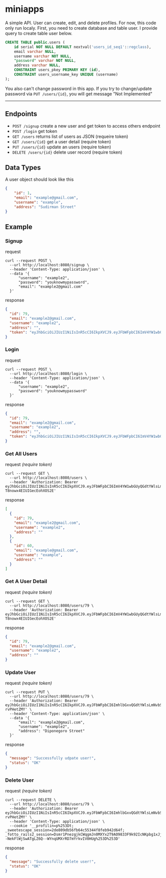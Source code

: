 # miniapps
A simple API. User can create, edit, and delete profiles. For now, this code only run localy.
First, you need to create database and table user. I provide query to create table user below.
```sql
CREATE TABLE public.users (
	id serial NOT NULL DEFAULT nextval('users_id_seq1'::regclass),
	email varchar NULL,
	username varchar NOT NULL,
	"password" varchar NOT NULL,
	address varchar NULL,
	CONSTRAINT users_pkey PRIMARY KEY (id),
	CONSTRAINT users_username_key UNIQUE (username)
);
```

You also can't change password in this app. If you try to change/update password via `PUT /users/{id}`, you will get message "Not Implemented"
___

## Endpoints
* `POST /signup` create a new user and get token to access others endpoint
* `POST /login` get token 
* `GET /users` returns list of users as JSON (requeire token)
* `GET /users/{id}` get a user detail (require token)
* `PUT /users/{id}` update an users (require token)
* `DELETE /users/{id}` delete user record (require token)


## Data Types
A user object should look like this
```json
{
    "id": 1,
    "email": "example@gmail.com",
    "username": "example",
    "address": "Sudirman Street"
}
```

## Example
### Signup
request
```
curl --request POST \
  --url http://localhost:8080/signup \
  --header 'Content-Type: application/json' \
  --data '{
	  "username": "example2",
	  "password": "youknowmypassword",
	  "email": "example2@gmail.com"
  }'
```
response
```json
{
  "id": 79,
  "email": "example2@gmail.com",
  "username": "example2",
  "address": "",
  "token": "eyJhbGciOiJIUzI1NiIsInR5cCI6IkpXVCJ9.eyJFbWFpbCI6ImV4YW1wbGUyQGdtYWlsLmNvbSIsImV4cCI6MTYxMTU1Mjg1NywiaXNzIjoiQXV0aFNlcnZpY2UifQ.J7yKDDZvizddaXLI_LlZrVWqH2xRgbuZPTlRkAJvlbg"
}
```

### Login
request
```
curl --request POST \
  --url http://localhost:8080/login \
  --header 'Content-Type: application/json' \
  --data '{
	  "username": "example2",
	  "password": "youknowmypassword"
  }'
```
response
```json
{
  "id": 79,
  "email": "example2@gmail.com",
  "username": "example2",
  "address": "",
  "token": "eyJhbGciOiJIUzI1NiIsInR5cCI6IkpXVCJ9.eyJFbWFpbCI6ImV4YW1wbGUyQGdtYWlsLmNvbSIsImV4cCI6MTYxMTU1Mjk3NywiaXNzIjoiQXV0aFNlcnZpY2UifQ.PxsSvfRD8OizUvW1LLWN-T8nowx4EIUIGecEohXOS2E"
}
```

### Get All Users
request _(require token)_
```
curl --request GET \
  --url http://localhost:8080/users \
  --header 'Authorization: Bearer eyJhbGciOiJIUzI1NiIsInR5cCI6IkpXVCJ9.eyJFbWFpbCI6ImV4YW1wbGUyQGdtYWlsLmNvbSIsImV4cCI6MTYxMTU1Mjk3NywiaXNzIjoiQXV0aFNlcnZpY2UifQ.PxsSvfRD8OizUvW1LLWN-T8nowx4EIUIGecEohXOS2E'
```
response
```json
[
  {
    "id": 79,
    "email": "example2@gmail.com",
    "username": "example2",
    "address": ""
  },
  {
    "id": 60,
    "email": "example@gmail.com",
    "username": "example",
    "address": ""
  }
]
```

### Get A User Detail
request _(require token)_
```
curl --request GET \
  --url http://localhost:8080/users/79 \
  --header 'Authorization: Bearer eyJhbGciOiJIUzI1NiIsInR5cCI6IkpXVCJ9.eyJFbWFpbCI6ImV4YW1wbGUyQGdtYWlsLmNvbSIsImV4cCI6MTYxMTU1Mjk3NywiaXNzIjoiQXV0aFNlcnZpY2UifQ.PxsSvfRD8OizUvW1LLWN-T8nowx4EIUIGecEohXOS2E'
```
response
```json
{
  "id": 79,
  "email": "example2@gmail.com",
  "username": "example2",
  "address": ""
}
```

### Update User
request _(require token)_
```
curl --request PUT \
  --url http://localhost:8080/users/79 \
  --header 'Authorization: Bearer eyJhbGciOiJIUzI1NiIsInR5cCI6IkpXVCJ9.eyJFbWFpbCI6ImhlbGxvQGdtYWlsLmNvbSIsImV4cCI6MTYxMTUxMzkxMiwiaXNzIjoiQXV0aFNlcnZpY2UifQ.FTxkbajHj7MwLwkKx3wC18YlqbW6C0bms-rvPHetZMY' \
  --header 'Content-Type: application/json' \
  --data '{
	  "email": "example2@gmail.com",
	  "username": "example2",
	  "address": "Diponegoro Street"
  }'
```
response
```json
{
  "message": "Successfully udpate user!",
  "status": "OK"
}
```

### Delete User
request _(require token)_
```
curl --request DELETE \
  --url http://localhost:8080/users/79 \
  --header 'Authorization: Bearer eyJhbGciOiJIUzI1NiIsInR5cCI6IkpXVCJ9.eyJFbWFpbCI6ImhlbGxvQGdtYWlsLmNvbSIsImV4cCI6MTYxMTUxMzkxMiwiaXNzIjoiQXV0aFNlcnZpY2UifQ.FTxkbajHj7MwLwkKx3wC18YlqbW6C0bms-rvPHetZMY' \
  --header 'Content-Type: application/json' \
  --cookie '__profilin=p%253Dt; _sweetescape_session=2de809db56fb64c55344f8feb942d64f; _fotto_rails2_session=Dsmr1PnezgjkCWqgmJn0MXYx2T9AO9833F9k92IcNKpbg1xJjQZPPdPqfA57mas3dTR%252BbcyoaDJLwgvbswWhf%252Fh%252BScowb0sJ9%252BZW5nYjTJkFzIcic0BGXQQo84dePbHep9lEZ8TBQ%252Fc%252Ftxkhssq%252BwOiFan0ZwgscNP0LjxqV1RS%252F%252F66tfR1st%252FaW1icIj1fDLFAgd4h746fVJ6uQsA%253D%253D--NekFlWjSwATgLZ6Q--WYnqUMXrRD7mYrkvIV0HUg%253D%253D'
```
response
```json
{
  "message": "Successfully delete user!",
  "status": "OK"
}

```
